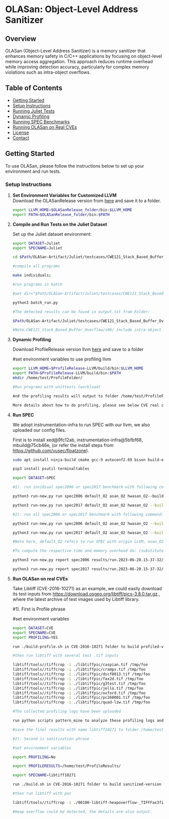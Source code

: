# OLASan: Object-Level Address Sanitizer

## Overview
OLASan (Object-Level Address Sanitizer) is a memory sanitizer that enhances memory safety in C/C++ applications by focusing on object-level memory access aggregation. This approach reduces runtime overhead while improving detection accuracy, particularly for complex memory violations such as intra-object overflows.

## Table of Contents
- [Getting Started](#getting-started)
- [Setup Instructions](#setup-instructions)
- [Running Juliet Tests](#running-juliet-tests)
- [Dynamic Profiling](#dynamic-profiling)
- [Running SPEC Benchmarks](#running-spec-benchmarks)
- [Running OLASan on Real CVEs](#running-olasan-on-real-cves)
- [License](#license)
- [Contact](#contact)

## Getting Started
To use OLASan, please follow the instructions below to set up your environment and run tests.

### Setup Instructions

1. **Set Environment Variables for Customized LLVM**  
   Download the OLASanRelease version from [here](https://github.com/040840308-liu/OLASanRelease-Artifact) and save it to a folder.

   ```bash
   export LLVM_HOME=$OLASanRelease_folder/bin:$LLVM_HOME
   export PATH=$OLASanRelease_folder/bin:$PATH

2. **Compile and Run Tests on the Juliet Dataset**
   
   Set up the Juliet dataset environment:

   ```bash
   export DATASET=Juliet
   export SPECNAME=Juliet

   cd $Path/OLASan-Artifact/Juliet/testcases/CWE121_Stack_Based_Buffer_Overflow/s09/ in Juliet Folder
   
   #compile all programs
   
   make individuals;

   #run programs in batch
   
   #set dir="$Path/OLASan-Artifact/Juliet/testcases/CWE121_Stack_Based_Buffer_Overflow/s09/" in batch_run.py

   python3 batch_run.py

   #The detected results can be found in output.txt from Folder:
   
   $Path/OLASan-Artifact/Juliet/testcases/CWE121_Stack_Based_Buffer_Overflow/s09/
   
   #Note:CWE121_Stack_Based_Buffer_Overflow/s09/ include intra-object overflow examples, which all ASan, ASan--, HWASan and GiantSan fails to detect.

4. **Dynamic Profiling**

   Download ProfileRelease version llvm [here](https://github.com/040840308-liu/ProfileRelease-LLVM) and save to a folder

   #set environment variables to use profiling llvm

   ```bash
   export LLVM_HOME=$ProfileRelease-LLVM/build/bin:$LLVM_HOME
   export PATH=$ProfileRelease-LLVM/build/bin:$PATH
   mkdir /home/test/ProfileFolder/

   #Run programs with unittests (workload)
   
   And the profiling results will output to folder /home/test/ProfileFolder/.
   
   More details about how to do profiling, please see below CVE real case analysis.

5. **Run SPEC**
   
   We adopt instrumentation-infra to run SPEC with our llvm, we also uploaded our config files.

   First is to install xed@9fc12ab, instrumentation-infra@5bfbf68, mbuild@75cb46e, (or refer the install steps from https://github.com/vusec/floatzone).

   ```bash
   sudo apt install ninja-build cmake gcc-9 autoconf2.69 bison build-essential flex texinfo libtool zlib1g-dev

   pip3 install psutil terminaltables

   export DATASET=SPEC

   #1). run invidiual spec2006 or spec2017 benchmark with following command:

   python3 run-new.py run spec2006 default_O2 asan_O2 hwasan_O2--build --parallel=proc --parallelmax=1 --benchmarks 453.povray

   python3 run-new.py run spec2017 default_O2 asan_O2 hwasan_O2 --build --parallel=proc --parallelmax=1 --benchmarks 500.perlbench_r

   #2). run all spec2006 or spec2017 benchmark with following command:

   python3 run-new.py run spec2006 default_O2 asan_O2 hwasan_O2 --build --parallel=proc --parallelmax=1

   python3 run-new.py run spec2017 default_O2 asan_O2 hwasan_O2 --build --parallel=proc --parallelmax=1

   #Note here, default_O2 refers to run SPEC with origin LLVM, asan_O2 refers to run SPEC with AddressSanitizer, hwasan_O2 refers to run SPEC with our enable HWAddressSanitizer on x86_64.

   #To compute the respective time and memory overhead do: (substitute run.2023-06-20.15-37-32/ with your result folder)

   python3 run-new.py report spec2006 results/run.2023-06-20.15-37-32/ --aggregate geomean --field runtime:median maxrss:median or

   python3 run-new.py report spec2017 results/run.2023-06-20.15-37-32/ --aggregate geomean --field runtime:median maxrss:median or

6. **Run OLASan on real CVEs**
   
   Take Libtiff (CVE-2016-10271) as an example, we could easily download its test inputs from https://download.osgeo.org/libtiff/pics-3.8.0.tar.gz., where the latest archive of test images used by Libtiff library.

   #1). First is Profile phrase

   #set environment variables

   ```bash
   export DATASET=CVE
   export SPECNAME=CVE
   export PROFILING=YES

   run ./build-profile.sh in CVE-2016-10271 folder to build profiled-version libtiff

   #then run libtiff with several test .tif inputs

   libtiff/tools//tiffcrop -i ./libtiffpic/caspian.tif /tmp/foo
   libtiff/tools//tiffcrop -i ./libtiffpic/cramps.tif /tmp/foo
   libtiff/tools//tiffcrop -i ./libtiffpic/dscf0013.tif /tmp/foo
   libtiff/tools//tiffcrop -i ./libtiffpic/fax2d.tif /tmp/foo
   libtiff/tools//tiffcrop -i ./libtiffpic/g3test.tif /tmp/foo
   libtiff/tools//tiffcrop -i ./libtiffpic/jello.tif /tmp/foo
   libtiff/tools//tiffcrop -i ./libtiffpic/oxford.tif /tmp/foo
   libtiff/tools//tiffcrop -i ./libtiffpic/pc260001.tif /tmp/foo
   libtiff/tools//tiffcrop -i ./libtiffpic/quad-lzw.tif /tmp/foo

   #The collected profiling logs have been uploaded

   run python scripts pattern_mine to analyze these profiling logs and output the final profiling results.

   #save the final results with name libtiff10271 to folder /home/test/ProfileResults/

   #2). Second is sanitization phrase

   #set environment variables

   export PROFILING=No

   export PROFILERESULTS=/home/test/ProfileResults/

   export SPECNAME=libtiff10271

   run ./build.sh in CVE-2016-10271 folder to build sanitized-version libtiff

   #then run libtiff with poc

   libtiff/tools//tiffcrop -i ./00100-libtiff-heapoverflow-_TIFFFax3fillruns /tmp/foo

   #Heap overflow could be detected, the details are also output.
